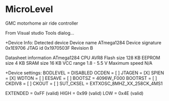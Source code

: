 MicroLevel
==========

GMC motorhome air ride controller

From Visual studio Tools dialog...

+Device Info:
Detected device
Device name       ATmega1284
Device signature  0x1E9706
JTAG id           0x1970503F
Revision          B

Datasheet information
                ATmega1284
CPU                AVR8
Flash size        128 KB
EEPROM size        4 KB
SRAM size          16 KB
VCC range       1.8 - 5.5 V
Maximum speed       N/A



+Device settings:
BODLEVEL = DISABLED
OCDEN = [ ]
JTAGEN = [X]
SPIEN = [X]
WDTON = [ ]
EESAVE = [ ]
BOOTSZ = 4096W_F000
BOOTRST = [ ]
CKDIV8 = [ ]
CKOUT = [ ]
SUT_CKSEL = EXTXOSC_8MHZ_XX_258CK_4MS1

EXTENDED = 0xFF (valid)
HIGH = 0x99 (valid)
LOW = 0x4E (valid)
